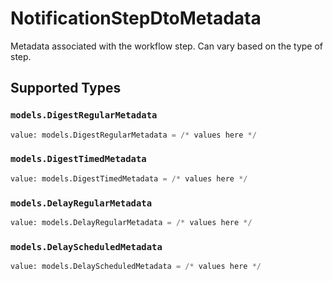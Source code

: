 # NotificationStepDtoMetadata

Metadata associated with the workflow step. Can vary based on the type of step.


## Supported Types

### `models.DigestRegularMetadata`

```python
value: models.DigestRegularMetadata = /* values here */
```

### `models.DigestTimedMetadata`

```python
value: models.DigestTimedMetadata = /* values here */
```

### `models.DelayRegularMetadata`

```python
value: models.DelayRegularMetadata = /* values here */
```

### `models.DelayScheduledMetadata`

```python
value: models.DelayScheduledMetadata = /* values here */
```


